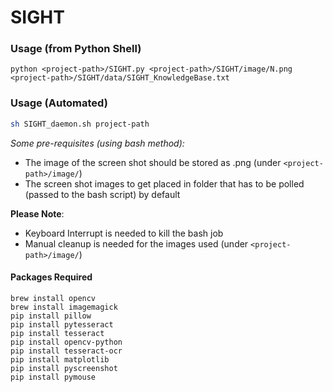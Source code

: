 # SIGHT

### Usage (from Python Shell)

```
python <project-path>/SIGHT.py <project-path>/SIGHT/image/N.png <project-path>/SIGHT/data/SIGHT_KnowledgeBase.txt
```

### Usage (Automated)

```bash
sh SIGHT_daemon.sh project-path
```

*Some pre-requisites (using bash method):*
* The image of the screen shot should be stored as .png (under `<project-path>/image/`)
* The screen shot images to get placed in folder that has to be polled (passed to the bash script) by default 

**Please Note**: 
* Keyboard Interrupt is needed to kill the bash job
* Manual cleanup is needed for the images used (under `<project-path>/image/`)

#### Packages Required

```
brew install opencv
brew install imagemagick
pip install pillow
pip install pytesseract
pip install tesseract
pip install opencv-python
pip install tesseract-ocr
pip install matplotlib
pip install pyscreenshot
pip install pymouse
```